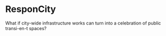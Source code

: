# ResponCity
What if city-wide infrastructure works can turn into a celebration of public transi-en-t spaces?
